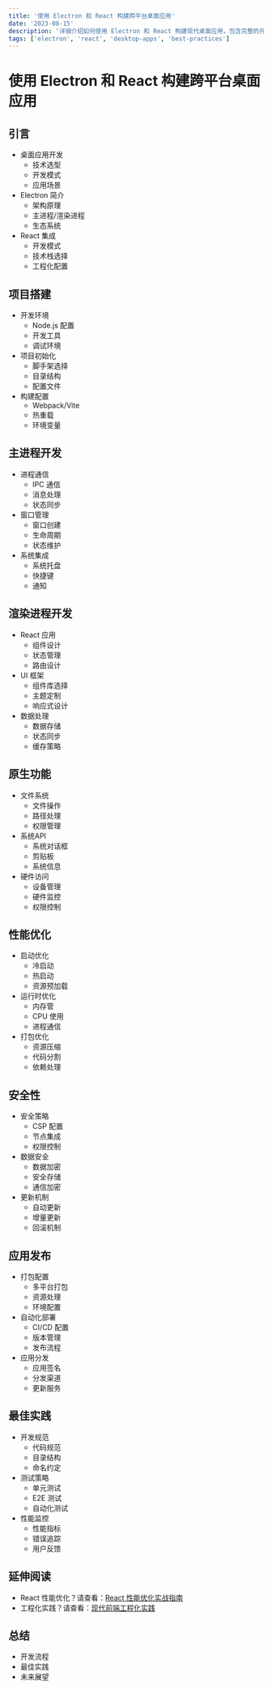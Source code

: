 ```yaml
---
title: '使用 Electron 和 React 构建跨平台桌面应用'
date: '2023-08-15'
description: '详细介绍如何使用 Electron 和 React 构建现代桌面应用，包含完整的开发流程和最佳实践'
tags: ['electron', 'react', 'desktop-apps', 'best-practices']
---
```


# 使用 Electron 和 React 构建跨平台桌面应用

## 引言
- 桌面应用开发
  - 技术选型
  - 开发模式
  - 应用场景
- Electron 简介
  - 架构原理
  - 主进程/渲染进程
  - 生态系统
- React 集成
  - 开发模式
  - 技术栈选择
  - 工程化配置

## 项目搭建
- 开发环境
  - Node.js 配置
  - 开发工具
  - 调试环境
- 项目初始化
  - 脚手架选择
  - 目录结构
  - 配置文件
- 构建配置
  - Webpack/Vite
  - 热重载
  - 环境变量

## 主进程开发
- 进程通信
  - IPC 通信
  - 消息处理
  - 状态同步
- 窗口管理
  - 窗口创建
  - 生命周期
  - 状态维护
- 系统集成
  - 系统托盘
  - 快捷键
  - 通知

## 渲染进程开发
- React 应用
  - 组件设计
  - 状态管理
  - 路由设计
- UI 框架
  - 组件库选择
  - 主题定制
  - 响应式设计
- 数据处理
  - 数据存储
  - 状态同步
  - 缓存策略

## 原生功能
- 文件系统
  - 文件操作
  - 路径处理
  - 权限管理
- 系统API
  - 系统对话框
  - 剪贴板
  - 系统信息
- 硬件访问
  - 设备管理
  - 硬件监控
  - 权限控制

## 性能优化
- 启动优化
  - 冷启动
  - 热启动
  - 资源预加载
- 运行时优化
  - 内存管
  - CPU 使用
  - 进程通信
- 打包优化
  - 资源压缩
  - 代码分割
  - 依赖处理

## 安全性
- 安全策略
  - CSP 配置
  - 节点集成
  - 权限控制
- 数据安全
  - 数据加密
  - 安全存储
  - 通信加密
- 更新机制
  - 自动更新
  - 增量更新
  - 回滚机制

## 应用发布
- 打包配置
  - 多平台打包
  - 资源处理
  - 环境配置
- 自动化部署
  - CI/CD 配置
  - 版本管理
  - 发布流程
- 应用分发
  - 应用签名
  - 分发渠道
  - 更新服务

## 最佳实践
- 开发规范
  - 代码规范
  - 目录结构
  - 命名约定
- 测试策略
  - 单元测试
  - E2E 测试
  - 自动化测试
- 性能监控
  - 性能指标
  - 错误追踪
  - 用户反馈

## 延伸阅读
- React 性能优化？请查看：[React 性能优化实战指南](/blog/2023/react-performance-optimization)
- 工程化实践？请查看：[现代前端工程化实践](/blog/2023/frontend-engineering)

## 总结
- 开发流程
- 最佳实践
- 未来展望





